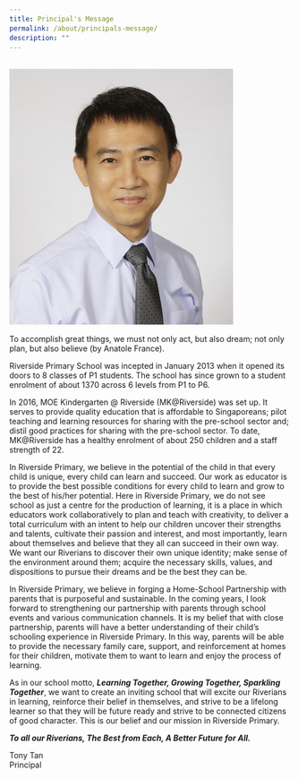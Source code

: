 ```yaml
---
title: Principal's Message
permalink: /about/principals-message/
description: ""
---
```

<br>
<img src="/images/Mr_Tony_Tan.jpg" 
         style="width:400px"
	/>
<br>

To accomplish great things, we must not only act, but also dream; not only plan, but also believe (by Anatole France).

Riverside Primary School was incepted in January 2013 when it opened its doors to 8 classes of P1 students. The school has since grown to a student enrolment of about 1370 across 6 levels from P1 to P6.

In 2016, MOE Kindergarten @ Riverside (MK@Riverside) was set up. It serves to provide quality education that is affordable to Singaporeans; pilot teaching and learning resources for sharing with the pre-school sector and; distil good practices for sharing with the pre-school sector. To date, MK@Riverside has a healthy enrolment of about 250 children and a staff strength of 22.

In Riverside Primary, we believe in the potential of the child in that every child is unique, every child can learn and succeed. Our work as educator is to provide the best possible conditions for every child to learn and grow to the best of his/her potential. Here in Riverside Primary, we do not see school as just a centre for the production of learning, it is a place in which educators work collaboratively to plan and teach with creativity, to deliver a total curriculum with an intent to help our children uncover their strengths and talents, cultivate their passion and interest, and most importantly, learn about themselves and believe that they all can succeed in their own way. We want our Riverians to discover their own unique identity; make sense of the environment around them; acquire the necessary skills, values, and dispositions to pursue their dreams and be the best they can be.

In Riverside Primary, we believe in forging a Home-School Partnership with parents that is purposeful and sustainable. In the coming years, I look forward to strengthening our partnership with parents through school events and various communication channels. It is my belief that with close partnership, parents will have a better understanding of their child’s schooling experience in Riverside Primary. In this way, parents will be able to provide the necessary family care, support, and reinforcement at homes for their children, motivate them to want to learn and enjoy the process of learning.

As in our school motto, **_Learning Together, Growing Together, Sparkling Together_**, we want to create an inviting school that will excite our Riverians in learning, reinforce their belief in themselves, and strive to be a lifelong learner so that they will be future ready and strive to be connected citizens of good character. This is our belief and our mission in Riverside Primary.

**_To all our Riverians, The Best from Each, A Better Future for All._**

Tony Tan  
Principal